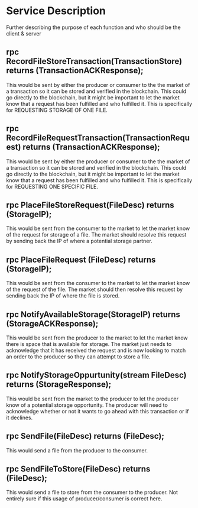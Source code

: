# Service Description

Further describing the purpose of each function and who should be the client & server

## rpc RecordFileStoreTransaction(TransactionStore) returns (TransactionACKResponse);

This would be sent by either the producer or consumer to the the market of a transaction so it can be stored and verified in the blockchain. This could go directly to the blockchain, but it might be important to let the market know that a request has been fulfilled and who fulfilled it. This is specifically for REQUESTING STORAGE OF ONE FILE.

## rpc RecordFileRequestTransaction(TransactionRequest) returns (TransactionACKResponse);

This would be sent by either the producer or consumer to the the market of a transaction so it can be stored and verified in the blockchain. This could go directly to the blockchain, but it might be important to let the market know that a request has been fulfilled and who fulfilled it. This is specifically for REQUESTING ONE SPECIFIC FILE.

## rpc PlaceFileStoreRequest(FileDesc) returns (StorageIP);

This would be sent from the consumer to the market to let the market know of the request for storage of a file. The market should resolve this request by sending back the IP of where a potential storage partner. 

## rpc PlaceFileRequest (FileDesc) returns (StorageIP);

This would be sent from the consumer to the market to let the market know of the request of the file. The market should then resolve this request by sending back the IP of where the file is stored.

## rpc NotifyAvailableStorage(StorageIP) returns (StorageACKResponse);

This would be sent from the producer to the market to let the market know there is space that is available for storage. The market just needs to acknowledge that it has received the request and is now looking to match an order to the producer so they can attempt to store a file.

## rpc NotifyStorageOppurtunity(stream FileDesc) returns (StorageResponse);

This would be sent from the market to the producer to let the producer know of a potential storage opportunity. The producer will need to acknowledge whether or not it wants to go ahead with this transaction or if it declines.

## rpc SendFile(FileDesc) returns (FileDesc);

This would send a file from the producer to the consumer.

## rpc SendFileToStore(FileDesc) returns (FileDesc);

This would send a file to store from the consumer to the producer. Not entirely sure if this usage of producer/consumer is correct here.